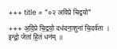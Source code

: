 +++
title = "०२ अविप्रे चिद्वयो"

+++
अ॒वि॒प्रे चि॒द्वयो॒ दध॑दना॒शुना॑ चि॒दर्व॑ता ।  
इन्द्रो॒ जेता॑ हि॒तं धन॑म् ॥